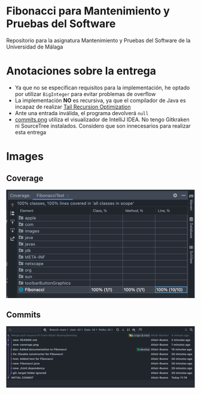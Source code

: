 # Fibonacci para Mantenimiento y Pruebas del Software

Repositorio para la asignatura Mantenimiento y Pruebas del Software de la
Universidad de Málaga

# Anotaciones sobre la entrega

- Ya que no se especifican requisitos para la implementación, he optado por
  utilizar `BigInteger` para evitar problemas de overflow
- La implementación **NO** es recursiva, ya que el compilador de Java es incapaz
  de
  realizar [Tail Recursion Optimization](https://en.wikipedia.org/wiki/Tail_call)
- Ante una entrada inválida, el programa devolverá `null`
- [commits.png](commits.png) utiliza el visualizador de IntelliJ IDEA. No tengo
  Gitkraken ni SourceTree instalados. Considero que son innecesarios para
  realizar esta entrega

# Images

## Coverage

![Coverage](coverage.png)

## Commits

![Commits](commits.png)
